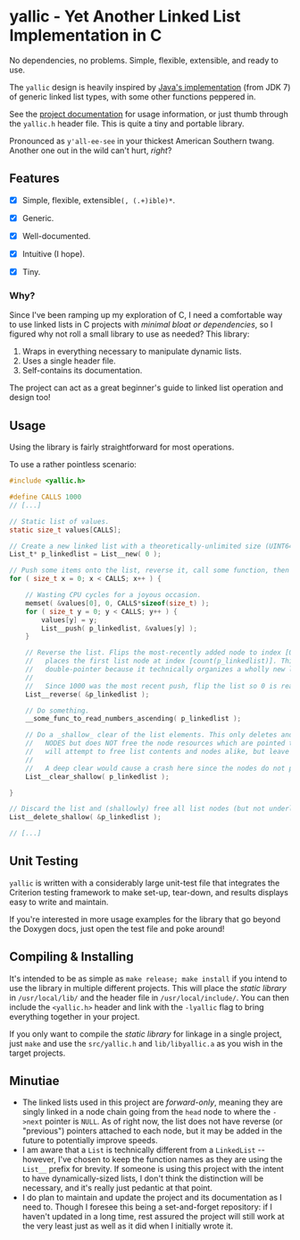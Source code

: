 # yallic - Yet Another Linked List Implementation in C

No dependencies, no problems. Simple, flexible, extensible, and ready to use.

The `yallic` design is heavily inspired by
[Java's implementation](https://docs.oracle.com/javase/7/docs/api/java/util/LinkedList.html)
(from JDK 7) of generic linked list types, with some other functions peppered in.

See the [project documentation](https://xmit.xyz/yallic/yallic_8h.html) for usage information,
or just thumb through the `yallic.h` header file. This is quite a tiny and portable library.

Pronounced as `y'all-ee-see` in your thickest American Southern twang.
Another one out in the wild can't hurt, _right_?


## Features

- [X] Simple, flexible, extensible`(, (.+)ible)*`.
- [X] Generic.
- [X] Well-documented.
- [X] Intuitive (I hope).
- [X] Tiny.


### Why?

Since I've been ramping up my exploration of C, I need a comfortable way to use linked lists
in C projects with _minimal bloat or dependencies_, so I figured why not roll a small library
to use as needed? This library:

1. Wraps in everything necessary to manipulate dynamic lists.
2. Uses a single header file.
3. Self-contains its documentation.

The project can act as a great beginner's guide to linked list operation and design too!


## Usage

Using the library is fairly straightforward for most operations.

To use a rather pointless scenario:
```c
#include <yallic.h>

#define CALLS 1000
// [...]

// Static list of values.
static size_t values[CALLS];

// Create a new linked list with a theoretically-unlimited size (UINT64_MAX).
List_t* p_linkedlist = List__new( 0 );

// Push some items onto the list, reverse it, call some function, then clear it: 1000x.
for ( size_t x = 0; x < CALLS; x++ ) {

    // Wasting CPU cycles for a joyous occasion.
    memset( &values[0], 0, CALLS*sizeof(size_t) );
    for ( size_t y = 0; y < CALLS; y++ ) {
        values[y] = y;
        List__push( p_linkedlist, &values[y] );
    }

    // Reverse the list. Flips the most-recently added node to index [0] and
    //   places the first list node at index [count(p_linkedlist)]. This uses a
    //   double-pointer because it technically organizes a wholly new list.
    //
    //   Since 1000 was the most recent push, flip the list so 0 is read up to 1000.
    List__reverse( &p_linkedlist );

    // Do something.
    __some_func_to_read_numbers_ascending( p_linkedlist );

    // Do a _shallow_ clear of the list elements. This only deletes and frees all list
    //   NODES but does NOT free the node resources which are pointed to. A _deep_ clear
    //   will attempt to free list contents and nodes alike, but leave the list ptr intact.
    //
    //   A deep clear would cause a crash here since the nodes do not point to heap data.
    List__clear_shallow( p_linkedlist );

}

// Discard the list and (shallowly) free all list nodes (but not underlying ptrs).
List__delete_shallow( &p_linkedlist );

// [...]
```


## Unit Testing

`yallic` is written with a considerably large unit-test file that integrates the Criterion testing
framework to make set-up, tear-down, and results displays easy to write and maintain.

If you're interested in more usage examples for the library that go beyond the Doxygen docs, just
open the test file and poke around!


## Compiling & Installing

It's intended to be as simple as `make release; make install` if you intend to use the library in
multiple different projects. This will place the _static library_ in `/usr/local/lib/` and the
header file in `/usr/local/include/`. You can then include the `<yallic.h>` header and link with the
`-lyallic` flag to bring everything together in your project.

If you only want to compile the _static library_ for linkage in a single project, just `make` and
use the `src/yallic.h` and `lib/libyallic.a` as you wish in the target projects.


## Minutiae

- The linked lists used in this project are _forward-only_, meaning they are singly linked in a node
chain going from the `head` node to where the `->next` pointer is `NULL`. As of right now, the list
does not have reverse (or "previous") pointers attached to each node, but it may be added in the future
to potentially improve speeds.
- I am aware that a `List` is technically different from a `LinkedList` -- however, I've chosen
to keep the function names as they are using the `List__` prefix for brevity. If someone is using this project
with the intent to have dynamically-sized lists, I don't think the distinction will be necessary,
and it's really just pedantic at that point.
- I do plan to maintain and update the project and its documentation as I need to. Though I foresee
this being a set-and-forget repository: if I haven't updated in a long time, rest assured the project
will still work at the very least just as well as it did when I initially wrote it.
